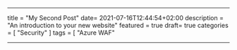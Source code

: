 ---
title = "My Second Post"
date= 2021-07-16T12:44:54+02:00
description = "An introduction to your new website"
featured = true
draft= true
categories = [
    "Security"
]
tags = [
    "Azure WAF"

---